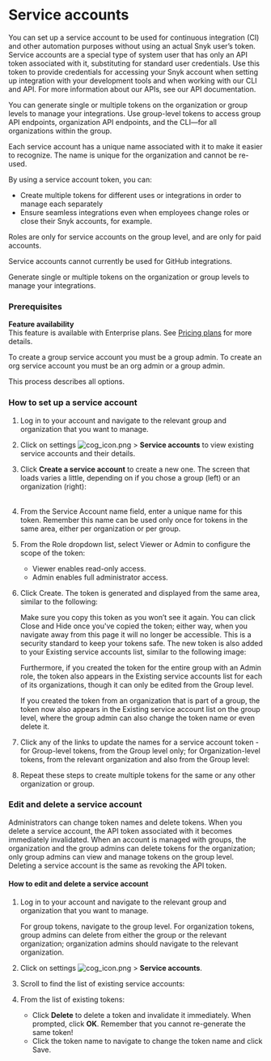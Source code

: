 # Service accounts

You can set up a service account to be used for continuous integration \(CI\) and other automation purposes without using an actual Snyk user’s token. Service accounts are a special type of system user that has only an API token associated with it, substituting for standard user credentials. Use this token to provide credentials for accessing your Snyk account when setting up integration with your development tools and when working with our CLI and API. For more information about our APIs, see our API documentation.

You can generate single or multiple tokens on the organization or group levels to manage your integrations. Use group-level tokens to access group API endpoints, organization API endpoints, and the CLI—for all organizations within the group.

Each service account has a unique name associated with it to make it easier to recognize. The name is unique for the organization and cannot be re-used.

By using a service account token, you can:

* Create multiple tokens for different uses or integrations in order to manage each separately
* Ensure seamless integrations even when employees change roles or close their Snyk accounts, for example.

Roles are only for service accounts on the group level, and are only for paid accounts.

Service accounts cannot currently be used for GitHub integrations.

Generate single or multiple tokens on the organization or group levels to manage your integrations.

### Prerequisites

**Feature availability**  
This feature is available with Enterprise plans. See [Pricing plans](https://snyk.io/plans/) for more details.

To create a group service account you must be a group admin. To create an org service account you must be an org admin or a group admin.

This process describes all options.

### How to set up a service account

1. Log in to your account and navigate to the relevant group and organization that you want to manage.
2. Click on settings ![cog\_icon.png](https://support.snyk.io/hc/article_attachments/4402908592145/cog_icon.png) &gt; **Service accounts** to view existing service accounts and their details.
3. Click **Create a service account** to create a new one. The screen that loads varies a little, depending on if you chose a group \(left\) or an organization \(right\):

   |  |  |
   | :--- | :--- |

4. From the Service Account name field, enter a unique name for this token. Remember this name can be used only once for tokens in the same area, either per organization or per group.
5. From the Role dropdown list, select Viewer or Admin to configure the scope of the token:
   * Viewer enables read-only access.
   * Admin enables full administrator access.
6. Click Create. The token is generated and displayed from the same area, similar to the following:

    Make sure you copy this token as you won’t see it again. You can click Close and Hide once you've copied the token; either way, when you navigate away from this page it will no longer be accessible. This is a security standard to keep your tokens safe. The new token is also added to your Existing service accounts list, similar to the following image:  
  
   Furthermore, if you created the token for the entire group with an Admin role, the token also appears in the Existing service accounts list for each of its organizations, though it can only be edited from the Group level.  
  
   If you created the token from an organization that is part of a group, the token now also appears in the Existing service account list on the group level, where the group admin can also change the token name or even delete it.  

7. Click any of the links to update the names for a service account token - for Group-level tokens, from the Group level only; for Organization-level tokens, from the relevant organization and also from the Group level: 
8. Repeat these steps to create multiple tokens for the same or any other organization or group.

### Edit and delete a service account

Administrators can change token names and delete tokens. When you delete a service account, the API token associated with it becomes immediately invalidated. When an account is managed with groups, the organization and the group admins can delete tokens for the organization; only group admins can view and manage tokens on the group level. Deleting a service account is the same as revoking the API token.

#### How to edit and delete a service account

1. Log in to your account and navigate to the relevant group and organization that you want to manage.

   For group tokens, navigate to the group level. For organization tokens, group admins can delete from either the group or the relevant organization; organization admins should navigate to the relevant organization.

2. Click on settings ![cog\_icon.png](https://support.snyk.io/hc/article_attachments/4402908592145/cog_icon.png) &gt; **Service accounts**.
3. Scroll to find the list of existing service accounts: 
4. From the list of existing tokens:
   * Click **Delete** to delete a token and invalidate it immediately. When prompted, click **OK**. Remember that you cannot re-generate the same token!
   * Click the token name to navigate to change the token name and click Save.

